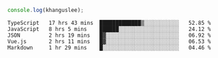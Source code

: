 ```js
console.log(khanguslee);
```

<!--START_SECTION:waka-->
```text
TypeScript   17 hrs 43 mins  █████████████▒░░░░░░░░░░░   52.85 % 
JavaScript   8 hrs 5 mins    ██████░░░░░░░░░░░░░░░░░░░   24.12 % 
JSON         2 hrs 19 mins   █▓░░░░░░░░░░░░░░░░░░░░░░░   06.92 % 
Vue.js       2 hrs 11 mins   █▓░░░░░░░░░░░░░░░░░░░░░░░   06.53 % 
Markdown     1 hr 29 mins    █░░░░░░░░░░░░░░░░░░░░░░░░   04.46 % 
```
<!--END_SECTION:waka-->

<!--
**khanguslee/khanguslee** is a ✨ _special_ ✨ repository because its `README.md` (this file) appears on your GitHub profile.

Here are some ideas to get you started:

- 🔭 I’m currently working on ...
- 🌱 I’m currently learning ...
- 👯 I’m looking to collaborate on ...
- 🤔 I’m looking for help with ...
- 💬 Ask me about ...
- 📫 How to reach me: ...
- 😄 Pronouns: ...
- ⚡ Fun fact: ...
-->
